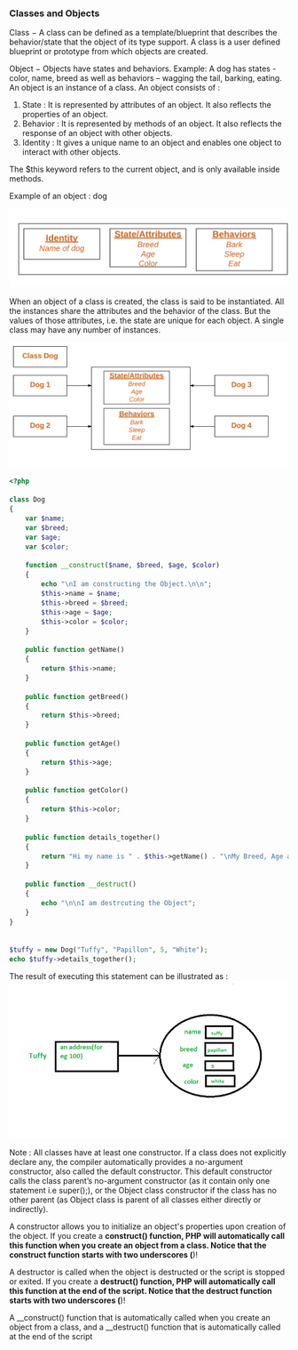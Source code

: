 
### Classes and Objects

Class − A class can be defined as a template/blueprint that describes the behavior/state that the object of its type support. A class is a user defined blueprint or prototype from which objects are created. 

Object − Objects have states and behaviors. Example: A dog has states - color, name, breed as well as behaviors – wagging the tail, barking, eating. An object is an instance of a class. An object consists of :

1. State : It is represented by attributes of an object. It also reflects the properties of an object.
2. Behavior : It is represented by methods of an object. It also reflects the response of an object with other objects.
3. Identity : It gives a unique name to an object and enables one object to interact with other objects.

The $this keyword refers to the current object, and is only available inside methods.

Example of an object : dog

![An-Object](https://github.com/CodeMechanix/PHP-OOP/blob/master/Images/Blank-Diagram-Page-1-5.png)

When an object of a class is created, the class is said to be instantiated. All the instances share the attributes and the behavior of the class. But the values of those attributes, i.e. the state are unique for each object. A single class may have any number of instances.

![Class-Object](https://github.com/CodeMechanix/PHP-OOP/blob/master/Images/Blank-Diagram-Page-1-3.png)

```php
<?php

class Dog
{
	var $name;
	var $breed;
	var $age;
	var $color;

	function __construct($name, $breed, $age, $color)
	{
		echo "\nI am constructing the Object.\n\n";
		$this->name = $name;
		$this->breed = $breed;
		$this->age = $age;
		$this->color = $color;
	}
	
	public function getName()
	{
		return $this->name;
	}

	public function getBreed()
	{
		return $this->breed;
	}

	public function getAge()
	{
		return $this->age;
	}

	public function getColor()
	{
		return $this->color;
	}

	public function details_together()
	{
		return "Hi my name is " . $this->getName() . "\nMy Breed, Age and Color are " . $this->getBreed() . ", " . $this->getAge() . ", " . $this->getColor() . "\n";
	}

	public function __destruct()
	{
		echo "\n\nI am destrcuting the Object";
	}
}


$tuffy = new Dog("Tuffy", "Papillon", 5, "White");
echo $tuffy->details_together();
```
The result of executing this statement can be illustrated as :
![Illustrated-Execution](https://github.com/CodeMechanix/PHP-OOP/blob/master/Images/Untitled5.png)

Note : All classes have at least one constructor. If a class does not explicitly declare any, the compiler automatically provides a no-argument constructor, also called the default constructor. This default constructor calls the class parent’s no-argument constructor (as it contain only one statement i.e super();), or the Object class constructor if the class has no other parent (as Object class is parent of all classes either directly or indirectly).

A constructor allows you to initialize an object's properties upon creation of the object.
If you create a __construct() function, PHP will automatically call this function when you create an object from a class.
Notice that the construct function starts with two underscores (__)!

A destructor is called when the object is destructed or the script is stopped or exited.
If you create a __destruct() function, PHP will automatically call this function at the end of the script.
Notice that the destruct function starts with two underscores (__)!

A __construct() function that is automatically called when you create an object from a class, and a __destruct() function that is automatically called at the end of the script